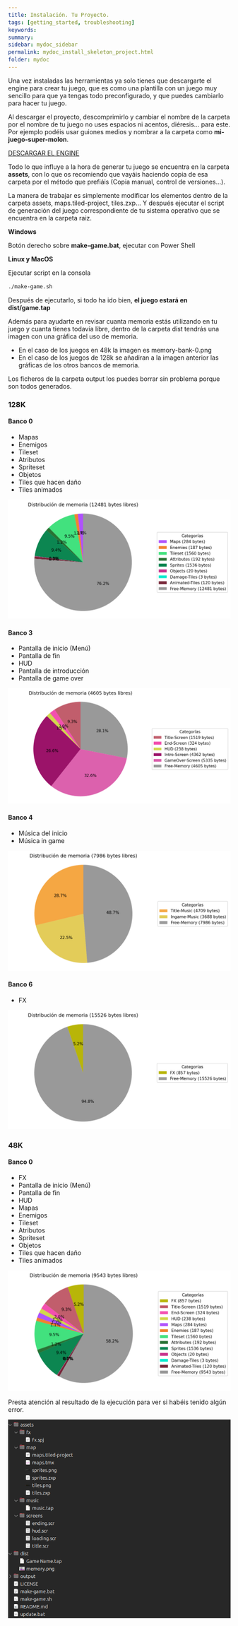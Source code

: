 ```yaml
---
title: Instalación. Tu Proyecto.
tags: [getting_started, troubleshooting]
keywords:
summary: 
sidebar: mydoc_sidebar
permalink: mydoc_install_skeleton_project.html
folder: mydoc
---
```


Una vez instaladas las herramientas ya solo tienes que descargarte el engine para crear tu juego, que es como una plantilla con un juego muy sencillo para que ya tengas todo preconfigurado, y que puedes cambiarlo para hacer tu juego.

Al descargar el proyecto, descomprimirlo y cambiar el nombre de la carpeta por el nombre de tu juego no uses espacios ni acentos, diéresis... para este. Por ejemplo podéis usar guiones medios y nombrar a la carpeta como **mi-juego-super-molon**.

[DESCARGAR EL ENGINE](https://github.com/rtorralba/zx-game-maker/archive/refs/heads/main.zip)

Todo lo que influye a la hora de generar tu juego se encuentra en la carpeta **assets**, con lo que os recomiendo que vayáis haciendo copia de esa carpeta por el método que prefiáis (Copia manual, control de versiones...).

La manera de trabajar es simplemente modificar los elementos dentro de la carpeta assets, maps.tiled-project, tiles.zxp... Y después ejecutar el script de generación del juego correspondiente de tu sistema operativo que se encuentra en la carpeta raiz.

**Windows**

Botón derecho sobre **make-game.bat**, ejecutar con Power Shell

**Linux y MacOS**

Ejecutar script en la consola 

```bash
./make-game.sh
```

Después de ejecutarlo, si todo ha ido bien, **el juego estará en dist/game.tap**

Además para ayudarte en revisar cuanta memoria estás utilizando en tu juego y cuanta tienes todavía libre, dentro de la carpeta dist tendrás una imagen con una gráfica del uso de memoria.

* En el caso de los juegos en 48k la imagen es memory-bank-0.png
* En el caso de los juegos de 128k se añadiran a la imagen anterior las gráficas de los otros bancos de memoria. 

Los ficheros de la carpeta output los puedes borrar sin problema porque son todos generados.

### 128K

#### Banco 0
* Mapas
* Enemigos
* Tileset
* Atributos
* Spriteset
* Objetos
* Tiles que hacen daño
* Tiles animados

![](images/memory-bank-0-128K.png)

#### Banco 3
* Pantalla de inicio (Menú)
* Pantalla de fin
* HUD
* Pantalla de introducción
* Pantalla de game over

![](images/memory-bank-3.png)

#### Banco 4
* Música del inicio
* Música in game

![](images/memory-bank-4.png)

#### Banco 6
* FX

![](images/memory-bank-6.png)

### 48K

#### Banco 0
* FX
* Pantalla de inicio (Menú)
* Pantalla de fin
* HUD
* Mapas
* Enemigos
* Tileset
* Atributos
* Spriteset
* Objetos
* Tiles que hacen daño
* Tiles animados

![](images/memory-bank-0-48K.png)

Presta atención al resultado de la ejecución para ver si habéis tenido algún error.

![](images/project_tree.png)